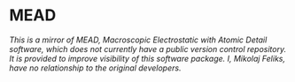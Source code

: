 # MEAD

_This is a mirror of MEAD, Macroscopic Electrostatic with Atomic Detail software, 
which does not currently have a public version control repository. It is provided 
to improve visibility of this software package. I, Mikolaj Feliks, have no relationship 
to the original developers._
